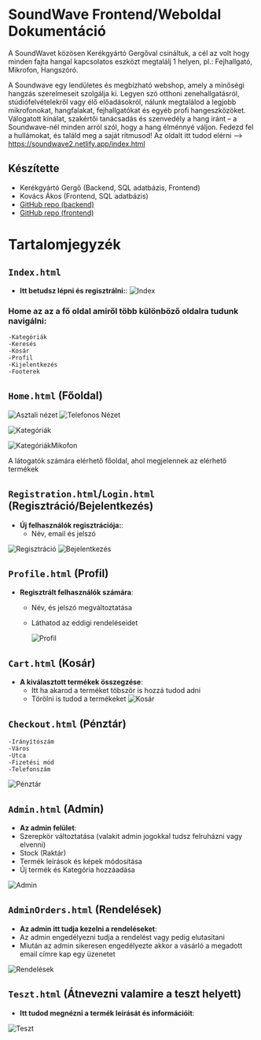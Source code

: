 # SoundWave Frontend/Weboldal Dokumentáció
A SoundWavet közösen Kerékgyártó Gergőval csináltuk, a cél az volt hogy minden fajta hangal kapcsolatos eszközt megtalálj 1 helyen, pl.: Fejhallgató, Mikrofon, Hangszóró.

A Soundwave egy lendületes és megbízható webshop, amely a minőségi hangzás szerelmeseit szolgálja ki. Legyen szó otthoni zenehallgatásról, stúdiófelvételekről vagy élő előadásokról, nálunk megtalálod a legjobb mikrofonokat, hangfalakat, fejhallgatókat és egyéb profi hangeszközöket. Válogatott kínálat, szakértői tanácsadás és szenvedély a hang iránt – a Soundwave-nél minden arról szól, hogy a hang élménnyé váljon. Fedezd fel a hullámokat, és találd meg a saját ritmusod!
Az oldalt itt tudod elérni --> https://soundwave2.netlify.app/index.html

## Készítette
- Kerékgyártó Gergő (Backend, SQL adatbázis, Frontend)
- Kovács Ákos (Frontend, SQL adatbázis)
- [GitHub repo (backend)](https://github.com/KerekgyartoGergo/webshop_backend.git)
- [GitHub repo (frontend)](https://github.com/KerekgyartoGergo/webshop_frontend.git)



# Tartalomjegyzék

## `Index.html` 
- **Itt betudsz lépni és regisztrálni:**:
![Index](https://snipboard.io/yJcEtL.jpg)


### Home az az a fő oldal amiről több különböző oldalra tudunk navigálni:
    -Kategóriák
    -Keresés
    -Kosár
    -Profil
    -Kijelentkezés
    -Footerek

## `Home.html` (Főoldal)


![Asztali nézet](https://snipboard.io/zCYJoe.jpg)
![Telefonos Nézet](https://snipboard.io/rWJfjQ.jpg)

![Kategóriák](https://snipboard.io/f2Ajcp.jpg)

![KategóriákMikofon](https://snipboard.io/49vQcw.jpg)

A látogatók számára elérhető főoldal, ahol megjelennek az elérhető termékek


## `Registration.html`/`Login.html` (Regisztráció/Bejelentkezés) 
- **Új felhasználók regisztrációja:**:
    - Név, email és jelszó
 
      
![Regisztráció](https://snipboard.io/olzKeH.jpg)
![Bejelentkezés](https://snipboard.io/cKqOMn.jpg)

## `Profile.html` (Profil) 
- **Regisztrált felhasználók számára**:
    - Név, és jelszó megváltoztatása
    - Láthatod az eddigi rendeléseidet
 
      ![Profil](https://snipboard.io/C3cQfB.jpg)


## `Cart.html` (Kosár) 
- **A kiválasztott termékek összegzése**:
   - Itt ha akarod a terméket töbször is hozzá tudod adni
   - Törölni is tudod a termékeket
  ![Kosár](https://snipboard.io/mxTN94.jpg)

## `Checkout.html` (Pénztár)
    -Irányítószám
    -Város
    -Utca
    -Fizetési mód
    -Telefonszám
![Pénztár](https://snipboard.io/y7R4q9.jpg)

## `Admin.html` (Admin)
- **Az admin felület**:
- Szerepkör változtatása (valakit admin jogokkal tudsz felruházni vagy elvenni)
- Stock (Raktár)
- Termék leírások és képek módosítása
- Új termék és Kategória hozzáadása

![Admin](https://snipboard.io/EcdPV6.jpg)


## `AdminOrders.html` (Rendelések)
- **Az admin itt tudja kezelni a rendeléseket**:
- Az admin engedélyezni tudja a rendelést vagy pedig elutasítani
- Miután az admin sikeresen engedélyezte akkor a vásárló a megadott email címre kap egy üzenetet

![Rendelések](https://snipboard.io/kDSw9N.jpg)


## `Teszt.html` (Átnevezni valamire a teszt helyett)
- **Itt tudod megnézni a termék leírását és információit**:

![Teszt](https://snipboard.io/5LiMHo.jpg)

